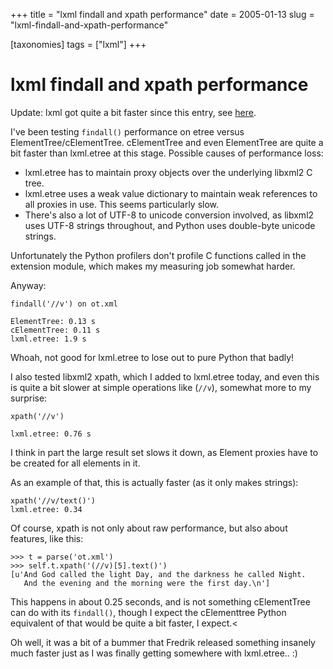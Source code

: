 +++
title = "lxml findall and xpath performance"
date = 2005-01-13
slug = "lxml-findall-and-xpath-performance"

[taxonomies]
tags = ["lxml"]
+++

# lxml findall and xpath performance

Update: lxml got quite a bit faster since this entry, see [here](/posts/lxml-performance-progress/).

I've been testing `findall()` performance on etree versus
ElementTree/cElementTree. cElementTree and even ElementTree are quite a
bit faster than lxml.etree at this stage. Possible causes of performance
loss:

- lxml.etree has to maintain proxy objects over the underlying libxml2 C
  tree.
- lxml.etree uses a weak value dictionary to maintain weak references to
  all proxies in use. This seems particularly slow.
- There's also a lot of UTF-8 to unicode conversion involved, as libxml2
  uses UTF-8 strings throughout, and Python uses double-byte unicode
  strings.

Unfortunately the Python profilers don't profile C functions called in
the extension module, which makes my measuring job somewhat harder.

Anyway:

    findall('//v') on ot.xml

    ElementTree: 0.13 s
    cElementTree: 0.11 s
    lxml.etree: 1.9 s

Whoah, not good for lxml.etree to lose out to pure Python that badly!

I also tested libxml2 xpath, which I added to lxml.etree today, and even
this is quite a bit slower at simple operations like (`//v`), somewhat
more to my surprise:

    xpath('//v')

    lxml.etree: 0.76 s

I think in part the large result set slows it down, as Element proxies
have to be created for all elements in it.

As an example of that, this is actually faster (as it only makes
strings):

    xpath('//v/text()')
    lxml.etree: 0.34

Of course, xpath is not only about raw performance, but also about
features, like this:

    >>> t = parse('ot.xml')
    >>> self.t.xpath('(//v)[5].text()')
    [u'And God called the light Day, and the darkness he called Night.
       And the evening and the morning were the first day.\n']

This happens in about 0.25 seconds, and is not something cElementTree
can do with its `findall()`, though I expect the cElementtree Python
equivalent of that would be quite a bit faster, I expect.\<

Oh well, it was a bit of a bummer that Fredrik released something
insanely much faster just as I was finally getting somewhere with
lxml.etree.. :)
